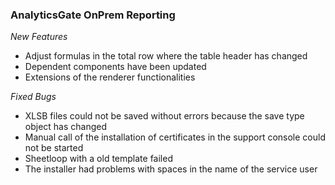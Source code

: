 ### AnalyticsGate OnPrem Reporting

*New Features*
- Adjust formulas in the total row where the table header has changed
- Dependent components have been updated
- Extensions of the renderer functionalities

*Fixed Bugs*
- XLSB files could not be saved without errors because the save type object has changed
- Manual call of the installation of certificates in the support console could not be started
- Sheetloop with a old template failed
- The installer had problems with spaces in the name of the service user
